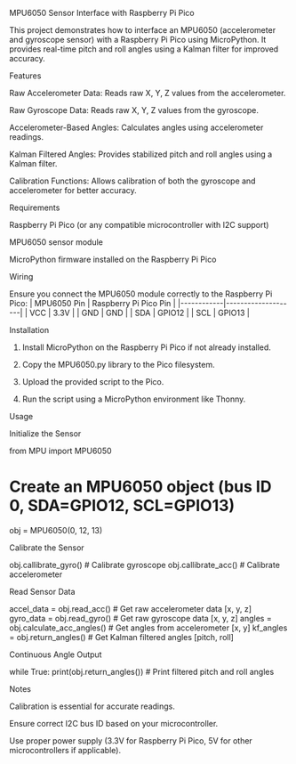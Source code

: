 MPU6050 Sensor Interface with Raspberry Pi Pico

This project demonstrates how to interface an MPU6050 (accelerometer and gyroscope sensor) with a Raspberry Pi Pico using MicroPython. It provides real-time pitch and roll angles using a Kalman filter for improved accuracy.

Features

Raw Accelerometer Data: Reads raw X, Y, Z values from the accelerometer.

Raw Gyroscope Data: Reads raw X, Y, Z values from the gyroscope.

Accelerometer-Based Angles: Calculates angles using accelerometer readings.

Kalman Filtered Angles: Provides stabilized pitch and roll angles using a Kalman filter.

Calibration Functions: Allows calibration of both the gyroscope and accelerometer for better accuracy.


Requirements

Raspberry Pi Pico (or any compatible microcontroller with I2C support)

MPU6050 sensor module

MicroPython firmware installed on the Raspberry Pi Pico


Wiring

Ensure you connect the MPU6050 module correctly to the Raspberry Pi Pico: | MPU6050 Pin | Raspberry Pi Pico Pin | |------------|--------------------| | VCC        | 3.3V               | | GND        | GND                | | SDA        | GPIO12             | | SCL        | GPIO13             |

Installation

1. Install MicroPython on the Raspberry Pi Pico if not already installed.


2. Copy the MPU6050.py library to the Pico filesystem.


3. Upload the provided script to the Pico.


4. Run the script using a MicroPython environment like Thonny.



Usage

Initialize the Sensor

from MPU import MPU6050

# Create an MPU6050 object (bus ID 0, SDA=GPIO12, SCL=GPIO13)
obj = MPU6050(0, 12, 13)

Calibrate the Sensor

obj.callibrate_gyro()  # Calibrate gyroscope
obj.callibrate_acc()   # Calibrate accelerometer

Read Sensor Data

accel_data = obj.read_acc()  # Get raw accelerometer data [x, y, z]
gyro_data = obj.read_gyro()  # Get raw gyroscope data [x, y, z]
angles = obj.calculate_acc_angles()  # Get angles from accelerometer [x, y]
kf_angles = obj.return_angles()  # Get Kalman filtered angles [pitch, roll]

Continuous Angle Output

while True:
    print(obj.return_angles())  # Print filtered pitch and roll angles

Notes

Calibration is essential for accurate readings.

Ensure correct I2C bus ID based on your microcontroller.

Use proper power supply (3.3V for Raspberry Pi Pico, 5V for other microcontrollers if applicable).



